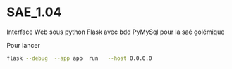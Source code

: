 # SAE_1.04

Interface Web sous python Flask avec bdd PyMySql pour la saé golémique  

Pour lancer   
```bash
flask --debug  --app app  run   --host 0.0.0.0
```

